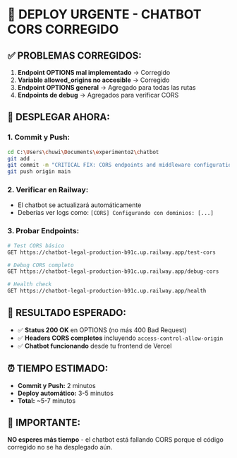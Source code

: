 # 🚨 DEPLOY URGENTE - CHATBOT CORS CORREGIDO

## ✅ **PROBLEMAS CORREGIDOS:**

1. **Endpoint OPTIONS mal implementado** → Corregido
2. **Variable allowed_origins no accesible** → Corregido  
3. **Endpoint OPTIONS general** → Agregado para todas las rutas
4. **Endpoints de debug** → Agregados para verificar CORS

## 🚀 **DESPLEGAR AHORA:**

### **1. Commit y Push:**
```bash
cd C:\Users\chuwi\Documents\experimento2\chatbot
git add .
git commit -m "CRITICAL FIX: CORS endpoints and middleware configuration"
git push origin main
```

### **2. Verificar en Railway:**
- El chatbot se actualizará automáticamente
- Deberías ver logs como: `[CORS] Configurando con dominios: [...]`

### **3. Probar Endpoints:**
```bash
# Test CORS básico
GET https://chatbot-legal-production-b91c.up.railway.app/test-cors

# Debug CORS completo  
GET https://chatbot-legal-production-b91c.up.railway.app/debug-cors

# Health check
GET https://chatbot-legal-production-b91c.up.railway.app/health
```

## 🎯 **RESULTADO ESPERADO:**
- ✅ **Status 200 OK** en OPTIONS (no más 400 Bad Request)
- ✅ **Headers CORS completos** incluyendo `access-control-allow-origin`
- ✅ **Chatbot funcionando** desde tu frontend de Vercel

## ⏰ **TIEMPO ESTIMADO:**
- **Commit y Push:** 2 minutos
- **Deploy automático:** 3-5 minutos
- **Total:** ~5-7 minutos

## 🚨 **IMPORTANTE:**
**NO esperes más tiempo** - el chatbot está fallando CORS porque el código corregido no se ha desplegado aún.
